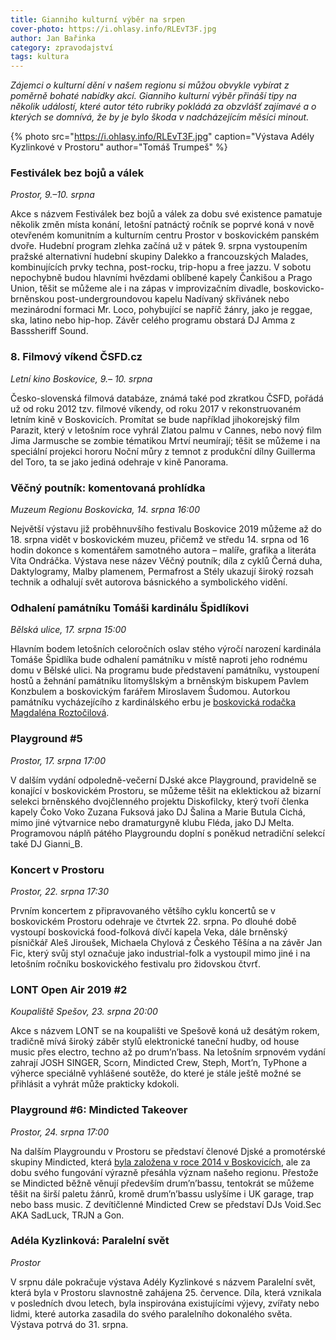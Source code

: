 ```yaml
---
title: Gianniho kulturní výběr na srpen
cover-photo: https://i.ohlasy.info/RLEvT3F.jpg
author: Jan Bařinka
category: zpravodajství
tags: kultura
---
```


*Zájemci o kulturní dění v našem regionu si můžou obvykle vybírat z poměrně bohaté nabídky akcí. Gianniho kulturní výběr přináší tipy na několik událostí, které autor této rubriky pokládá za obzvlášť zajímavé a o kterých se domnívá, že by je bylo škoda v nadcházejícím měsíci minout.*

{% photo src="https://i.ohlasy.info/RLEvT3F.jpg" caption="Výstava Adély Kyzlinkové v Prostoru" author="Tomáš Trumpeš" %}

### Festiválek bez bojů a válek

*Prostor, 9.–10. srpna*

Akce s názvem Festiválek bez bojů a válek za dobu své existence pamatuje několik změn místa konání, letošní patnáctý ročník se poprvé koná v nově otevřeném komunitním a kulturním centru Prostor v boskovickém panském dvoře. Hudební program zlehka začíná už v pátek 9. srpna vystoupením pražské alternativní hudební skupiny Dalekko a francouzských Malades, kombinujících prvky techna, post-rocku, trip-hopu a free jazzu. V sobotu nepochybně budou hlavními hvězdami oblíbené kapely Čankišou a Prago Union, těšit se můžeme ale i na zápas v improvizačním divadle, boskovicko-brněnskou post-undergroundovou kapelu Nadívaný skřivánek nebo mezinárodní formaci Mr. Loco, pohybující se napříč žánry, jako je reggae, ska, latino nebo hip-hop. Závěr celého programu obstará DJ Amma z Basssheriff Sound.

### 8. Filmový víkend ČSFD.cz

*Letní kino Boskovice, 9.– 10. srpna*

Česko-slovenská filmová databáze, známá také pod zkratkou ČSFD, pořádá už od roku 2012 tzv. filmové víkendy, od roku 2017 v rekonstruovaném letním kině v Boskovicích. Promítat se bude například jihokorejský film Parazit, který v letošním roce vyhrál Zlatou palmu v Cannes, nebo nový film Jima Jarmusche se zombie tématikou Mrtví neumírají; těšit se můžeme i na speciální projekci hororu Noční můry z temnot z produkční dílny Guillerma del Toro, ta se jako jediná odehraje v kině Panorama.

### Věčný poutník: komentovaná prohlídka

*Muzeum Regionu Boskovicka, 14. srpna 16:00*

Největší výstavu již proběhnuvšího festivalu Boskovice 2019 můžeme až do 18. srpna vidět v boskovickém muzeu, přičemž ve středu 14. srpna od 16 hodin dokonce s komentářem samotného autora – malíře, grafika a literáta Víta Ondráčka. Výstava nese název Věčný poutník; díla z cyklů Černá duha, Daktylogramy, Malby plamenem, Permafrost a Stély ukazují široký rozsah technik a odhalují svět autorova básnického a symbolického vidění.

### Odhalení památníku Tomáši kardinálu Špidlíkovi

*Bělská ulice, 17. srpna 15:00*

Hlavním bodem letošních celoročních oslav stého výročí narození kardinála Tomáše Špidlíka bude odhalení památníku v místě naproti jeho rodnému domu v Bělské ulici. Na programu bude představení památníku, vystoupení hostů a žehnání památníku litomyšlským a brněnským biskupem Pavlem Konzbulem a boskovickým farářem Miroslavem Šudomou. Autorkou památníku vycházejícího z kardinálského erbu je [boskovická rodačka Magdaléna Roztočilová](https://ohlasy.info/clanky/2019/07/rozhovor-roztocilova.html).

### Playground #5

*Prostor, 17. srpna 17:00*

V dalším vydání odpoledně-večerní DJské akce Playground, pravidelně se konající v boskovickém Prostoru, se můžeme těšit na eklektickou až bizarní selekci brněnského dvojčlenného projektu Diskofilcky, který tvoří členka kapely Čoko Voko Zuzana Fuksová jako DJ Šalina a Marie Butula Cichá, mimo jiné výtvarnice nebo dramaturgyně klubu Fléda, jako DJ Melta. Programovou náplň pátého Playgroundu doplní s poněkud netradiční selekcí také DJ Gianni_B.

### Koncert v Prostoru

*Prostor, 22. srpna 17:30*

Prvním koncertem z připravovaného většího cyklu koncertů se v boskovickém Prostoru odehraje ve čtvrtek 22. srpna. Po dlouhé době vystoupí boskovická food-folková dívčí kapela Veka, dále brněnský písničkář Aleš Jiroušek, Michaela Chylová z Českého Těšína a na závěr Jan Fic, který svůj styl označuje jako industrial-folk a vystoupil mimo jiné i na letošním ročníku boskovického festivalu pro židovskou čtvrť.

### LONT Open Air 2019 #2

*Koupaliště Spešov, 23. srpna 20:00*

Akce s názvem LONT se na koupališti ve Spešově koná už desátým rokem, tradičně mívá široký záběr stylů elektronické taneční hudby, od house music přes electro, techno až po drum’n’bass. Na letošním srpnovém vydání zahrají JOSH SINGER, Scorn, Mindicted Crew, Steph, Mort’n, TyPhone a výherce speciálně vyhlášené soutěže, do které je stále ještě možné se přihlásit a vyhrát může prakticky kdokoli.

### Playground #6: Mindicted Takeover

*Prostor, 24. srpna 17:00*

Na dalším Playgroundu v Prostoru se představí členové Djské a promotérské skupiny Mindicted, která [byla založena v roce 2014 v Boskovicích](https://ohlasy.info/clanky/2017/01/rozhovor-mindicted.html), ale za dobu svého fungování výrazně přesáhla význam našeho regionu. Přestože se Mindicted běžně věnují především drum’n’bassu, tentokrát se můžeme těšit na širší paletu žánrů, kromě drum’n’bassu uslyšíme i UK garage, trap nebo bass music. Z devítičlenné Mindicted Crew se představí DJs Void.Sec AKA SadLuck, TRJN a Gon.

### Adéla Kyzlinková: Paralelní svět

*Prostor*

V srpnu dále pokračuje výstava Adély Kyzlinkové s názvem Paralelní svět, která byla v Prostoru slavnostně zahájena 25. července. Díla, která vznikala v posledních dvou letech, byla inspirována existujícími výjevy, zvířaty nebo lidmi, které autorka zasadila do svého paralelního dokonalého světa. Výstava potrvá do 31. srpna.
